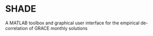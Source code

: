 # SHADE
A MATLAB toolbox and graphical user interface for the empirical de-correlation of GRACE monthly solutions
